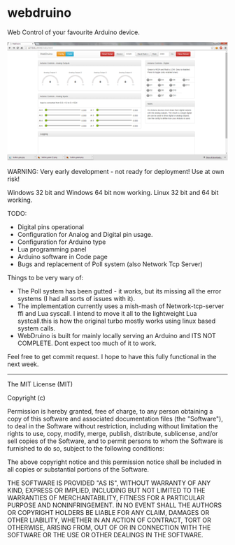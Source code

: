 webdruino
=========

Web Control of your favourite Arduino device.

![alt text][id]

[id]: /screenshots/WebDruino001.png "Screenshot001"

WARNING: Very early development - not ready for deployment! Use at own risk!

Windows 32 bit and Windows 64 bit now working.
Linux 32 bit and 64 bit working.

TODO:
- Digital pins operational
- Configuration for Analog and Digital pin usage.
- Configuration for Arduino type
- Lua programming panel
- Arduino software in Code page
- Bugs and replacement of Poll system (also Network Tcp Server)

Things to be very wary of:
- The Poll system has been gutted - it works, but its missing all the error systems (I had all sorts of issues with it). 
- The implementation currently uses a mish-mash of Network-tcp-server ffi and Lua syscall. 
  I intend to move it all to the lightweight Lua systcall.this is how the original turbo mostly works
  using linux based system calls.
- WebDruino is built for mainly locally serving an Arduino and ITS NOT COMPLETE. Dont expect too much of it to work.

Feel free to get commit request. I hope to have this fully functional in the next week.

---------------------------------------------------------------------------------------------------------------------
The MIT License (MIT)

Copyright (c) <year> <copyright holders>

Permission is hereby granted, free of charge, to any person obtaining a copy
of this software and associated documentation files (the "Software"), to deal
in the Software without restriction, including without limitation the rights
to use, copy, modify, merge, publish, distribute, sublicense, and/or sell
copies of the Software, and to permit persons to whom the Software is
furnished to do so, subject to the following conditions:

The above copyright notice and this permission notice shall be included in
all copies or substantial portions of the Software.

THE SOFTWARE IS PROVIDED "AS IS", WITHOUT WARRANTY OF ANY KIND, EXPRESS OR
IMPLIED, INCLUDING BUT NOT LIMITED TO THE WARRANTIES OF MERCHANTABILITY,
FITNESS FOR A PARTICULAR PURPOSE AND NONINFRINGEMENT. IN NO EVENT SHALL THE
AUTHORS OR COPYRIGHT HOLDERS BE LIABLE FOR ANY CLAIM, DAMAGES OR OTHER
LIABILITY, WHETHER IN AN ACTION OF CONTRACT, TORT OR OTHERWISE, ARISING FROM,
OUT OF OR IN CONNECTION WITH THE SOFTWARE OR THE USE OR OTHER DEALINGS IN
THE SOFTWARE.
